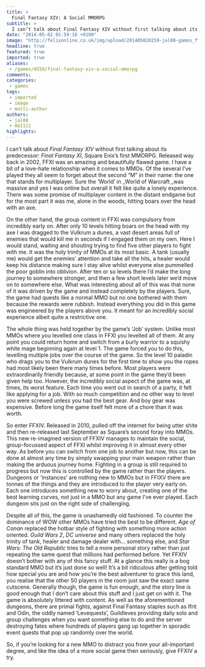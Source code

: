 ```yaml
---
title: >
  Final Fantasy XIV: A Social MMORPG
subtitle: >
  I can’t talk about Final Fantasy XIV without first talking about its predecessor: Final Fantasy XI, Square Enix’s first MMORPG. Released way back in 2002, FFXI was an amazing and beautifully flawed game.
date: "2014-05-02 01:59:16 +0100"
image: "http://felixonline.co.uk/img/upload/201405020259-jal08-games_ffxiv3.jpg"
headline: true
featured: true
imported: true
aliases:
 - /games/4559/final-fantasy-xiv-a-social-mmorpg
comments:
categories:
 - games
tags:
 - imported
 - image
 - multi-author
authors:
 - jal08
 - mb1111
highlights:
---
```


I can’t talk about _Final Fantasy XIV_ without first talking about its predecessor: _Final Fantasy XI_, Square Enix’s first MMORPG. Released way back in 2002, FFXI was an amazing and beautifully flawed game. I have a bit of a love-hate relationship when it comes to MMOs. Of the several I’ve played they all seem to forget about the second “M” in their name: the one that stands for multiplayer. Sure the ‘World’ in _World of Warcraft _was massive and yes I was online but overall it felt like quite a lonely experience. There was some promise of multiplayer content in the distant endgame but for the most part it was me, alone in the woods, hitting boars over the head with an axe.

On the other hand, the group content in FFXI was compulsory from incredibly early on. After only 10 levels hitting boars on the head with my axe I was dragged to the Vulkrum a dunes, a vast desert areas full of enemies that would kill me in seconds if I engaged them on my own. Here I would stand, waiting and shouting trying to find five other players to fight with me. It was the holy trinity of MMOs at its most basic. A tank (usually me) would get the enemies’ attention and take all the hits, a healer would keep his distance making sure I stay alive whilst everyone else pummelled the poor goblin into oblivion. After ten or so levels there I’d make the long journey to somewhere stronger, and then a few short levels later we’d move on to somewhere else. What was interesting about all of this was that none of it was driven by the game and instead completely by the players. Sure, the game had quests like a normal MMO but no one bothered with them because the rewards were rubbish. Instead everything you did in this game was engineered by the players above you. It meant for an incredibly social experience albeit quite a restrictive one.

The whole thing was held together by the game’s ‘Job’ system. Unlike most MMOs where you levelled one class in FFXI you levelled all of them. At any point you could return home and switch from a burly warrior to a squishy white mage beginning again at level 1. The game forced you to do this, levelling multiple jobs over the course of the game. So the level 10 paladin who drags you to the Vulkrum dunes for the first time to show you the ropes had most likely been there many times before. Most players were extraordinarily friendly because, at some point in the game they’d been given help too. However, the incredibly social aspect of the game was, at times, its worst feature. Each time you went out in search of a party, it felt like applying for a job. With so much competition and no other way to level you were screwed unless you had the best gear. And boy gear was expensive. Before long the game itself felt more of a chore than it was worth.

So enter FFXIV. Released in 2010, pulled off the internet for being utter shite and then re-released last September as Square’s second foray into MMOs. This new re-imagined version of FFXIV manages to maintain the social, group-focussed aspect of FFXI whilst improving it in almost every other way. As before you can switch from one job to another but now, this can be done at almost any time by simply swapping your main weapon rather than making the arduous journey home. Fighting in a group is still required to progress but now this is controlled by the game rather than the players. Dungeons or ‘instances’ are nothing new to MMOs but in FFIXV there are tonnes of the things and they are introduced to the player very early on. Each one introduces something new to worry about, creating one of the best learning curves, not just in a MMO but any game I’ve ever played. Each dungeon sits just on the right side of challenging.

Despite all of this, the game is unashamedly old fashioned. To counter the dominance of WOW other MMOs have tried the best to be different. _Age of Conan_ replaced the hotbar style of fighting with something more action oriented. _Guild Wars 2_, _DC universe_ and many others replaced the holy trinity of tank, healer and damage dealer with... something else, and _Star Wars: The Old Republic_ tries to tell a more personal story rather than just repeating the same quest that millions had performed before. Yet FFXIV doesn’t bother with any of this fancy stuff. At a glance this really is a bog standard MMO but it’s just done so well! It’s a bit ridiculous after getting told how special you are and how you’re the best adventurer to grace this land, you realise that the other 50 players in the room just saw the exact same cutscene. Generally though, the game is fun enough, and the story line is good enough that I don’t care about this stuff and I just get on with it. The game is absolutely littered with content. As well as the aforementioned dungeons, there are primal fights, against Final Fantasy staples such as Ifrit and Odin, the oddly named ‘Levequests’, Guildleves providing daily solo and group challenges when you want something else to do and the server destroying fates where hundreds of players gang up together in sporadic event quests that pop up randomly over the world.

So, if you’re looking for a new MMO to distract you from your all-important degree, and like the idea of a more social game then seriously, give FFXIV a try.
